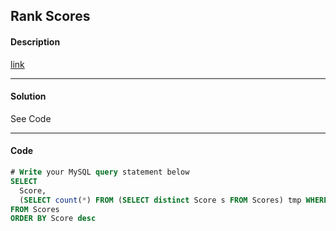 ## Rank Scores

#### Description

[link](https://leetcode.com/problems/rank-scores/)

---

#### Solution

See Code

---

#### Code

```SQL
# Write your MySQL query statement below
SELECT
  Score,
  (SELECT count(*) FROM (SELECT distinct Score s FROM Scores) tmp WHERE s >= Score) Rank
FROM Scores
ORDER BY Score desc
```
